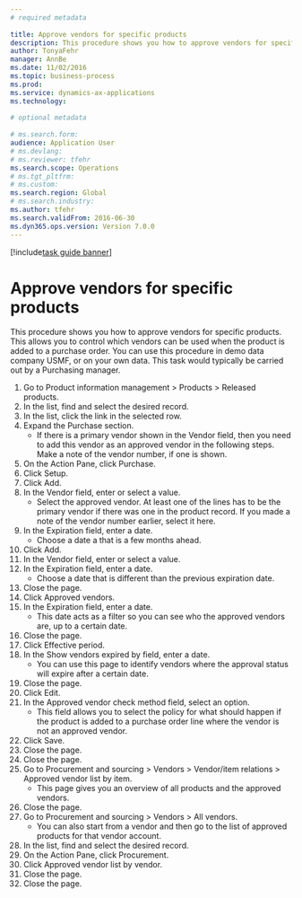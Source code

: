 ```yaml
--- 
# required metadata 
 
title: Approve vendors for specific products
description: This procedure shows you how to approve vendors for specific products. 
author: TonyaFehr 
manager: AnnBe 
ms.date: 11/02/2016
ms.topic: business-process 
ms.prod:  
ms.service: dynamics-ax-applications 
ms.technology:  
 
# optional metadata 
 
# ms.search.form:   
audience: Application User 
# ms.devlang:  
# ms.reviewer: tfehr 
ms.search.scope: Operations 
# ms.tgt_pltfrm:  
# ms.custom:  
ms.search.region: Global
# ms.search.industry: 
ms.author: tfehr 
ms.search.validFrom: 2016-06-30 
ms.dyn365.ops.version: Version 7.0.0 
---
```


[!include[task guide banner](.../includes/task-guide-banner.md)]

# Approve vendors for specific products

This procedure shows you how to approve vendors for specific products. This allows you to control which vendors can be used when the product is added to a purchase order. You can use this procedure in demo data company USMF, or on your own data. This task would typically be carried out by a Purchasing manager.

1. Go to Product information management > Products > Released products.
2. In the list, find and select the desired record.
3. In the list, click the link in the selected row.
4. Expand the Purchase section.
    * If there is a primary vendor shown in the Vendor field, then you need to add this vendor as an approved vendor in the following steps. Make a note of the vendor number, if one is shown.  
5. On the Action Pane, click Purchase.
6. Click Setup.
7. Click Add.
8. In the Vendor field, enter or select a value.
    * Select the approved vendor. At least one of the lines has to be the primary vendor if there was one in the product record. If you made a note of the vendor number earlier, select it here.  
9. In the Expiration field, enter a date.
    * Choose a date a that is a few months ahead.  
10. Click Add.
11. In the Vendor field, enter or select a value.
12. In the Expiration field, enter a date.
    * Choose a date that is different than the previous expiration date.  
13. Close the page.
14. Click Approved vendors.
15. In the Expiration field, enter a date.
    * This date acts as a filter so you can see who the approved vendors are, up to a certain date.  
16. Close the page.
17. Click Effective period.
18. In the Show vendors expired by field, enter a date.
    * You can use this page to identify vendors where the approval status will expire after a certain date.  
19. Close the page.
20. Click Edit.
21. In the Approved vendor check method field, select an option.
    * This field allows you to select the policy for what should happen if the product is added to a purchase order line where the vendor is not an approved vendor.  
22. Click Save.
23. Close the page.
24. Close the page.
25. Go to Procurement and sourcing > Vendors > Vendor/item relations > Approved vendor list by item.
    * This page gives you an overview of all products and the approved vendors.  
26. Close the page.
27. Go to Procurement and sourcing > Vendors > All vendors.
    * You can also start from a vendor and then go to the list of approved products for that vendor account.  
28. In the list, find and select the desired record.
29. On the Action Pane, click Procurement.
30. Click Approved vendor list by vendor.
31. Close the page.
32. Close the page.


